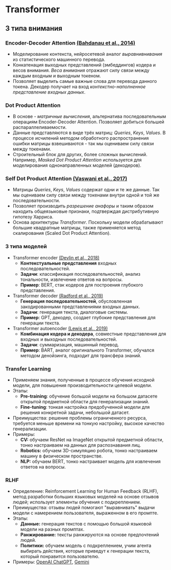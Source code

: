 # Transformer
## 3 типа внимания
### Encoder-Decoder Attention [(Bahdanau et al., 2014)](https://arxiv.org/abs/1409.0473)
* Моделирование контекста, нейросетевой аналог *выравнивнивания* из статистического машинного перевода.
* Конкатенация выходных представлений (эмбеддингов) кодера и весов внимания. *Веса внимания* отражают силу связи между каждым входным и выходным токеном.
* Позволяет выделить самые важные слова для перевода данного токена. Декодер получает на вход *контекстно-наполненное представление входных данных*.
### Dot Product Attention
* В основе - *матричные вычисления*, альтернатива последовательным операциям Encoder-Decoder Attention. Позволяет добиться большей распараллеливаемости.
* Данные представляются в виде трёх матриц: *Queries*, *Keys*, *Values*. В процессе исчилений методом обработного распространения ошибки матрицы взвешиваются - так мы оцениваем силу связи между токенами.
* Строительный блок для других, более сложных вычислений. Например, *Masked Dot Product Attention* используется для моделирования однонаправленных моделей (декодеров).
### Self Dot Product Attention [(Vaswani et al., 2017)](https://arxiv.org/abs/1706.03762)
* Матрицы *Queries*, *Keys*, *Values* содержат одни и те же данные. Так мы оцениваем силу связи между токенами внутри одной и той же последовательности.
* Позволяет производить *разрешение анафоры* и таким образом находить общеязыковые признаки, подтверждая дистрибутивную гипотезу Харриса. 
* Основа архитектуры *Transformer*. Поскольку модели обрабатывают большие квадратные матрицы, также применяется метод скалирования (Scaled Dot Product Attention). 
### 3 типа моделей
* Transformer encoder [(Devlin et al., 2018)](https://arxiv.org/abs/1810.04805)
   - **Контекстуальные представления** входных последовательностей.
   - **Задачи**: классификация последовательностей, анализ тональности, извлечение ответов на вопросы.
   - **Пример**: BERT, стак кодеров для построения глубокого представления.
* Transformer decoder [(Radford et al., 2019)](https://openai.com/research/better-language-models)
   - **Генерация последовательностей**, обусловленная закодированными представлениями входных данных.
   - **Задачи**: генерация текста, диалоговые системы.
   - **Пример**: GPT, декодер, создает глубокие представления для генерации текста.
* Transformer autoencoder [(Lewis et al., 2019)](https://arxiv.org/abs/1910.13461)
   - **Комбинация кодера и декодера**, совместные представления для входных и выходных последовательностей.
   - **Задачи**: суммаризация, машинный перевод.
   - **Пример**: BART, аналог оригинального Transformer, обучался методом денойзинга, подходит для трансфера знаний.
### Transfer Learning
* Применяем знания, полученные в процессе обучения исходной модели, для повышения производительности целевой модели.
* Этапы:
    - **Pre-training**: обучение большой модели на большом датасете открытой предметной области для генерализации знаний.
    - **Fine-tuning**: тонкая настройка предобученной модели для решения конкретной задачи, небольшой датасет.
* Преимущества: решение проблемы ограниченного ресурса, требуется меньше времени на тонкую настройку, высокое качество генерализации.
* Примеры:
   - **CV:** обучаем ResNet на ImageNet открытой предметной области, тонко настраиваем на данных для распознавания лиц.
   - **Robotics:** обучаем 3D-симуляцию робота, тонко настраиваем машину в физическом пространстве.
   - **NLP:** обучаем BERT, тонко настраивает модель для извлечения ответов на вопросы.
### RLHF 
* Определение: Reinforcement Learning for Human Feedback (RLHF), метод разработки больших языковых моделей на основе отзывов людей; использует элементы обучения с подкреплением.
* Преимущества: отзывы людей помогают "выравнивать" выдачи модели с намерением пользователя, выраженном в его промпте.
* Этапы:
   - **Данные:** генерация текстов с помощью большой языковой модели на разных промптах.
   - **Ранжирование:** тексты ранжируются на основе предпочтений людей.
   - **Политики:** обучаем модель с подкреплением, учим агента выбирать действия, которые приведут к генерации текста, который понравится пользователю.
* Примеры: [OpenAI ChatGPT](https://openai.com/research/instruction-following), [Gemini](https://gemini.google.com/)

